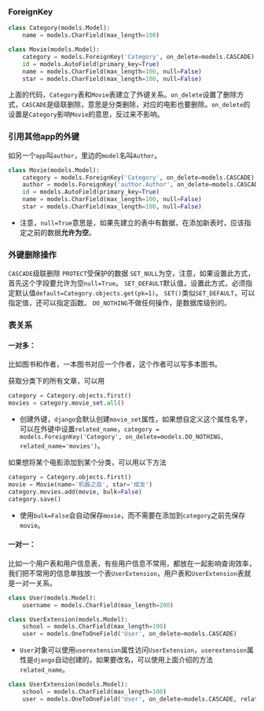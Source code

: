 ### ForeignKey

```python
class Category(models.Model):
    name = models.CharField(max_length=100)

class Movie(models.Model):
    category = models.ForeignKey('Category', on_delete=models.CASCADE)
    id = models.AutoField(primary_key=True)
    name = models.CharField(max_length=100, null=False)
    star = models.CharField(max_length=100, null=False)
```
上面的代码，`Category`表和`Movie`表建立了外键关系。`on_delete`设置了删除方式，`CASCADE`是级联删除，意思是分类删除，对应的电影也要删除。`on_delete`的设置是`Category`影响`Movie`的意思，反过来不影响。

### 引用其他app的外键
如另一个`app`叫`author`，里边的`model`名叫`Author`。

```python
class Movie(models.Model):
    category = models.ForeignKey('Category', on_delete=models.CASCADE)
    author = models.ForeignKey('author.Author', on_delete=models.CASCADE, null=True)
    id = models.AutoField(primary_key=True)
    name = models.CharField(max_length=100, null=False)
    star = models.CharField(max_length=100, null=False)
```
* 注意，`null=True`意思是，如果先建立的表中有数据，在添加新表时，应该指定之前的数据**允许为空**。

### 外键删除操作
`CASCADE`级联删除
`PROTECT`受保护的数据
`SET_NULL`为空，注意，如果设置此方式，首先这个字段要允许为空`null=True`。
`SET_DEFAULT`默认值，设置此方式，必须指定默认值`default=Category.objects.get(pk=1)`。
`SET()`类似`SET_DEFAULT`，可以指定值，还可以指定函数。
`DO_NOTHING`不做任何操作，是数据库级别的。

### 表关系
#### 一对多：
比如图书和作者，一本图书对应一个作者，这个作者可以写多本图书。

获取分类下的所有文章，可以用

```python
category = Category.objects.first()
movies = category.movie_set.all()
```
* 创建外键，`django`会默认创建`movie_set`属性，如果想自定义这个属性名字，可以在外键中设置`related_name`，`category = models.ForeignKey('Category', on_delete=models.DO_NOTHING, related_name='movies')`。

如果想将某个电影添加到某个分类，可以用以下方法

```python
category = Category.objects.first()
movie = Movie(name='机器之血', star='成龙')
category.movies.add(movie, bulk=False)
category.save()
```
* 使用`bulk=False`会自动保存`movie`，而不需要在添加到`category`之前先保存`movie`。

#### 一对一：
比如一个用户表和用户信息表，有些用户信息不常用，都放在一起影响查询效率，我们把不常用的信息单独放一个表`UserExtension`，用户表和`UserExtension`表就是一对一关系。

```python
class User(models.Model):
    username = models.CharField(max_length=200)

class UserExtension(models.Model):
    school = models.CharField(max_length=100)
    user = models.OneToOneField('User', on_delete=models.CASCADE)

```
* `User`对象可以使用`userextension`属性访问`UserExtension`，`userextension`属性是`django`自动创建的，如果要改名，可以使用上面介绍的方法`related_name`。

```python
class UserExtension(models.Model):
    school = models.CharField(max_length=100)
    user = models.OneToOneField('User', on_delete=models.CASCADE, related_name='extension')
```

